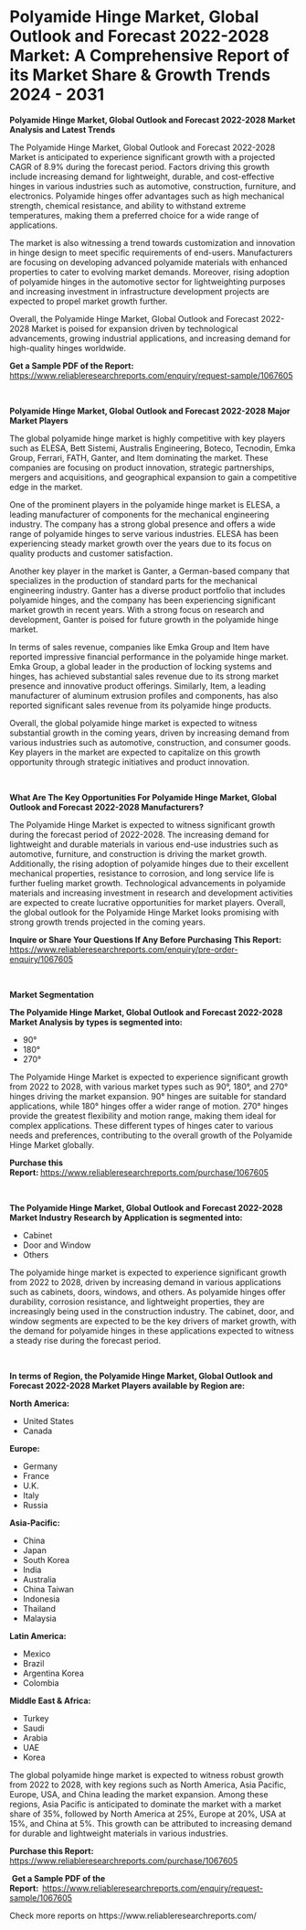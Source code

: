 <p><h1>Polyamide Hinge Market, Global Outlook and Forecast 2022-2028 Market: A Comprehensive Report of its Market Share & Growth Trends 2024 - 2031</h1></p><p><strong>Polyamide Hinge Market, Global Outlook and Forecast 2022-2028 Market Analysis and Latest Trends</strong></p>
<p><p>The Polyamide Hinge Market, Global Outlook and Forecast 2022-2028 Market is anticipated to experience significant growth with a projected CAGR of 8.9% during the forecast period. Factors driving this growth include increasing demand for lightweight, durable, and cost-effective hinges in various industries such as automotive, construction, furniture, and electronics. Polyamide hinges offer advantages such as high mechanical strength, chemical resistance, and ability to withstand extreme temperatures, making them a preferred choice for a wide range of applications.</p><p>The market is also witnessing a trend towards customization and innovation in hinge design to meet specific requirements of end-users. Manufacturers are focusing on developing advanced polyamide materials with enhanced properties to cater to evolving market demands. Moreover, rising adoption of polyamide hinges in the automotive sector for lightweighting purposes and increasing investment in infrastructure development projects are expected to propel market growth further.</p><p>Overall, the Polyamide Hinge Market, Global Outlook and Forecast 2022-2028 Market is poised for expansion driven by technological advancements, growing industrial applications, and increasing demand for high-quality hinges worldwide.</p></p>
<p><strong>Get a Sample PDF of the Report:&nbsp;</strong> <a href="https://www.reliableresearchreports.com/enquiry/request-sample/1067605">https://www.reliableresearchreports.com/enquiry/request-sample/1067605</a></p>
<p>&nbsp;</p>
<p><strong>Polyamide Hinge Market, Global Outlook and Forecast 2022-2028 Major Market Players</strong></p>
<p><p>The global polyamide hinge market is highly competitive with key players such as ELESA, Bett Sistemi, Australis Engineering, Boteco, Tecnodin, Emka Group, Ferrari, FATH, Ganter, and Item dominating the market. These companies are focusing on product innovation, strategic partnerships, mergers and acquisitions, and geographical expansion to gain a competitive edge in the market.</p><p>One of the prominent players in the polyamide hinge market is ELESA, a leading manufacturer of components for the mechanical engineering industry. The company has a strong global presence and offers a wide range of polyamide hinges to serve various industries. ELESA has been experiencing steady market growth over the years due to its focus on quality products and customer satisfaction.</p><p>Another key player in the market is Ganter, a German-based company that specializes in the production of standard parts for the mechanical engineering industry. Ganter has a diverse product portfolio that includes polyamide hinges, and the company has been experiencing significant market growth in recent years. With a strong focus on research and development, Ganter is poised for future growth in the polyamide hinge market.</p><p>In terms of sales revenue, companies like Emka Group and Item have reported impressive financial performance in the polyamide hinge market. Emka Group, a global leader in the production of locking systems and hinges, has achieved substantial sales revenue due to its strong market presence and innovative product offerings. Similarly, Item, a leading manufacturer of aluminum extrusion profiles and components, has also reported significant sales revenue from its polyamide hinge products.</p><p>Overall, the global polyamide hinge market is expected to witness substantial growth in the coming years, driven by increasing demand from various industries such as automotive, construction, and consumer goods. Key players in the market are expected to capitalize on this growth opportunity through strategic initiatives and product innovation.</p></p>
<p>&nbsp;</p>
<p><strong>What Are The Key Opportunities For Polyamide Hinge Market, Global Outlook and Forecast 2022-2028 Manufacturers?</strong></p>
<p><p>The Polyamide Hinge Market is expected to witness significant growth during the forecast period of 2022-2028. The increasing demand for lightweight and durable materials in various end-use industries such as automotive, furniture, and construction is driving the market growth. Additionally, the rising adoption of polyamide hinges due to their excellent mechanical properties, resistance to corrosion, and long service life is further fueling market growth. Technological advancements in polyamide materials and increasing investment in research and development activities are expected to create lucrative opportunities for market players. Overall, the global outlook for the Polyamide Hinge Market looks promising with strong growth trends projected in the coming years.</p></p>
<p><strong>Inquire or Share Your Questions If Any Before Purchasing This Report:</strong> <a href="https://www.reliableresearchreports.com/enquiry/pre-order-enquiry/1067605">https://www.reliableresearchreports.com/enquiry/pre-order-enquiry/1067605</a></p>
<p>&nbsp;</p>
<p><strong>Market Segmentation</strong></p>
<p><strong>The Polyamide Hinge Market, Global Outlook and Forecast 2022-2028 Market Analysis by types is segmented into:</strong></p>
<p><ul><li>90°</li><li>180°</li><li>270°</li></ul></p>
<p><p>The Polyamide Hinge Market is expected to experience significant growth from 2022 to 2028, with various market types such as 90°, 180°, and 270° hinges driving the market expansion. 90° hinges are suitable for standard applications, while 180° hinges offer a wider range of motion. 270° hinges provide the greatest flexibility and motion range, making them ideal for complex applications. These different types of hinges cater to various needs and preferences, contributing to the overall growth of the Polyamide Hinge Market globally.</p></p>
<p><strong>Purchase this Report:&nbsp;</strong><a href="https://www.reliableresearchreports.com/purchase/1067605">https://www.reliableresearchreports.com/purchase/1067605</a></p>
<p>&nbsp;</p>
<p><strong>The Polyamide Hinge Market, Global Outlook and Forecast 2022-2028 Market Industry Research by Application is segmented into:</strong></p>
<p><ul><li>Cabinet</li><li>Door and Window</li><li>Others</li></ul></p>
<p><p>The polyamide hinge market is expected to experience significant growth from 2022 to 2028, driven by increasing demand in various applications such as cabinets, doors, windows, and others. As polyamide hinges offer durability, corrosion resistance, and lightweight properties, they are increasingly being used in the construction industry. The cabinet, door, and window segments are expected to be the key drivers of market growth, with the demand for polyamide hinges in these applications expected to witness a steady rise during the forecast period.</p></p>
<p>&nbsp;</p>
<p><strong>In terms of Region, the Polyamide Hinge Market, Global Outlook and Forecast 2022-2028 Market Players available by Region are:</strong></p>
<p>
    <p> <strong> North America: </strong>
        <ul>
            <li>United States</li>
            <li>Canada</li>
        </ul>
        </p> 
    <p> <strong> Europe: </strong>
        <ul>
            <li>Germany</li>
            <li>France</li>
            <li>U.K.</li>
            <li>Italy</li>
            <li>Russia</li>
        </ul>
        </p> 
    <p> <strong> Asia-Pacific: </strong>
        <ul>
            <li>China</li>
            <li>Japan</li>
            <li>South Korea</li>
            <li>India</li>
            <li>Australia</li>
            <li>China Taiwan</li>
            <li>Indonesia</li>
            <li>Thailand</li>
            <li>Malaysia</li>
        </ul>
        </p> 
    <p> <strong> Latin America: </strong>
        <ul>
            <li>Mexico</li>
            <li>Brazil</li>
            <li>Argentina Korea</li>
            <li>Colombia</li>
        </ul>
        </p> 
    <p> <strong> Middle East & Africa: </strong>
        <ul>
            <li>Turkey</li>
            <li>Saudi</li>
            <li>Arabia</li>
            <li>UAE</li>
            <li>Korea</li>
        </ul>
    </p>
    </p>
<p><p>The global polyamide hinge market is expected to witness robust growth from 2022 to 2028, with key regions such as North America, Asia Pacific, Europe, USA, and China leading the market expansion. Among these regions, Asia Pacific is anticipated to dominate the market with a market share of 35%, followed by North America at 25%, Europe at 20%, USA at 15%, and China at 5%. This growth can be attributed to increasing demand for durable and lightweight materials in various industries.</p></p>
<p><strong>Purchase this Report: </strong><a href="https://www.reliableresearchreports.com/purchase/1067605">https://www.reliableresearchreports.com/purchase/1067605</a></p>
<p>&nbsp;<strong>Get a Sample PDF of the Report:&nbsp;&nbsp;</strong><a href="https://www.reliableresearchreports.com/enquiry/request-sample/1067605">https://www.reliableresearchreports.com/enquiry/request-sample/1067605</a></p>
<p><strong></strong></p>
<p>Check more reports on https://www.reliableresearchreports.com/</p>